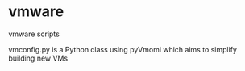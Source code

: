 vmware
======

vmware scripts

vmconfig.py is a Python class using pyVmomi which aims to simplify building new VMs
